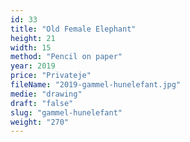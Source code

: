 ```yaml
---
id: 33
title: "Old Female Elephant"
height: 21
width: 15
method: "Pencil on paper"
year: 2019
price: "Privateje"
fileName: "2019-gammel-hunelefant.jpg"
medie: "drawing"
draft: "false"
slug: "gammel-hunelefant"
weight: "270"
---
```

